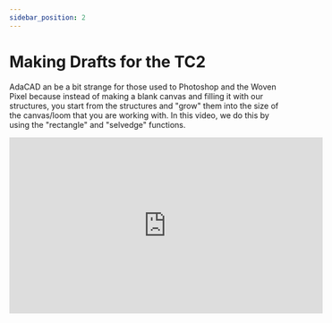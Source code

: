 ```yaml
---
sidebar_position: 2
---
```


# Making Drafts for the TC2

AdaCAD an be a bit strange for those used to Photoshop and the Woven Pixel because instead of making a blank canvas and filling it with our structures, you start from the structures and "grow" them into the size of the canvas/loom that you are working with. In this video, we do this by using the "rectangle" and "selvedge" functions. 


<iframe width="560" height="315" src="https://www.youtube.com/embed/W3Pipzi67wg" title="YouTube video player" frameborder="0" allow="accelerometer; autoplay; clipboard-write; encrypted-media; gyroscope; picture-in-picture; web-share" allowfullscreen></iframe>